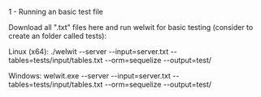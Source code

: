 1 - Running an basic test file

Download all ".txt" files here and run welwit for basic testing (consider to create an folder called tests):

Linux (x64):
	./welwit --server --input=server.txt --tables=tests/input/tables.txt --orm=sequelize --output=test/

Windows:
	welwit.exe --server --input=server.txt --tables=tests/input/tables.txt --orm=sequelize --output=test/
